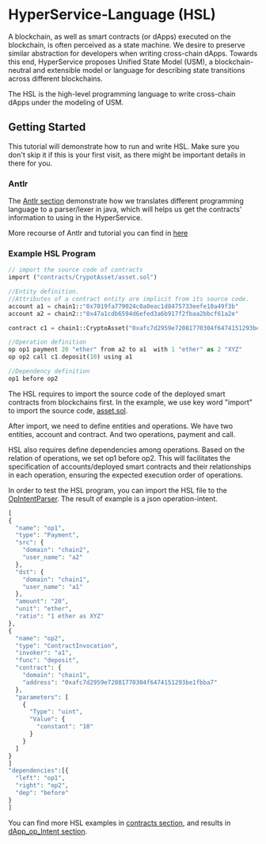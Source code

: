 # HyperService-Language (HSL)
A blockchain, as well as smart contracts (or dApps) executed on the blockchain, is often perceived as a state machine. We desire to preserve similar abstraction for developers when writing cross-chain dApps. Towards this end, HyperService proposes Unified State Model (USM), a blockchain-neutral and extensible model or language for describing state transitions across different blockchains.

The HSL is the high-level programming language to write cross-chain dApps under the modeling of USM.

## Getting Started
This tutorial will demonstrate how to run and write HSL. Make sure you don't skip it if this is your first visit, as there might be important details in there for you.

### Antlr
The [Antlr section](https://github.com/xxiao007/Hyper-Service-Language/tree/master/antlr) demonstrate how we translates different programming language to a parser/lexer in java, which will helps us get the contracts' information to using in the HyperService.
 
More recourse of Antlr and tutorial you can find in [here](https://github.com/antlr/antlr4/blob/master/doc/getting-started.md)

### Example HSL Program
```php
// import the source code of contracts
import ("contracts/CrypotAsset/asset.sol")

//Entity definition.
//Attributes of a contract entity are implicit from its source code.
account a1 = chain1::"0x7019fa779024c0a0eac1d8475733eefe10a49f3b" 
account a2 = chain2::"0x47a1cdb6594d6efed3a6b917f2fbaa2bbcf61a2e"

contract c1 = chain1::CryptoAsset("0xafc7d2959e72081770304f6474151293be1fbba7")

//Operation definition
op op1 payment 20 "ether" from a2 to a1  with 1 "ether" as 2 "XYZ"
op op2 call c1.deposit(10) using a1

//Dependency definition
op1 before op2
```

The HSL requires to import the source code of the deployed smart contracts from blockchains first. In the example, we use key word "import" to import the source code, [asset.sol](https://github.com/xxiao007/Hyper-Service-Language/blob/master/contracts/CrypotAsset/asset.sol).   

After import, we need to define entities and operations. We have two entities, account and contract. And two operations, payment and call.

HSL also requires define dependencies among operations. Based on the relation of operations, we set op1 before op2. This will facilitates the specification of accounts/deployed smart contracts and their relationships in each operation, ensuring the expected execution order of operations.

In order to test the HSL program, you can import the HSL file to the [OpIntentParser](https://github.com/xxiao007/Hyper-Service-Language/blob/master/src/main/java/edu/cwru/rise/hslang/OpIntentParser.java). The result of example is a json operation-intent.
```php
[
{
  "name": "op1",
  "type": "Payment",
  "src": {
    "domain": "chain2",
    "user_name": "a2"
  },
  "dst": {
    "domain": "chain1",
    "user_name": "a1"
  },
  "amount": "20",
  "unit": "ether",
  "ratio": "1 ether as XYZ"
},
{
  "name": "op2",
  "type": "ContractInvocation",
  "invoker": "a1",
  "func": "deposit",
  "contract": {
    "domain": "chain1",
    "address": "0xafc7d2959e72081770304f6474151293be1fbba7"
  },
  "parameters": [
    {
      "Type": "uint",
      "Value": {
        "constant": "10"
      }
    }
  ]
}
]
"dependencies":[{
  "left": "op1",
  "right": "op2",
  "dep": "before"
}
]
```
You can find more HSL examples in [contracts section](https://github.com/xxiao007/Hyper-Service-Language/tree/master/contracts), and results in [dApp_op_Intent section](https://github.com/xxiao007/Hyper-Service-Language/tree/master/dApp_op_Intent).

